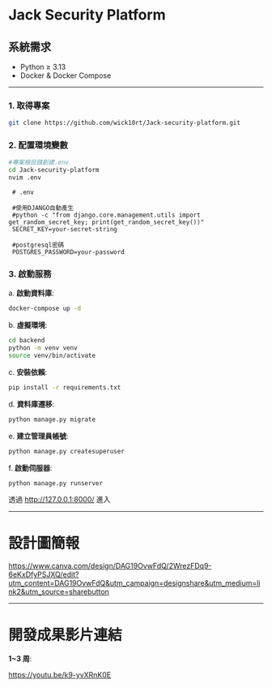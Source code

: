 # Jack Security Platform

## 系統需求

- Python ≥ 3.13
- Docker & Docker Compose

---

### 1. 取得專案

```bash
git clone https://github.com/wick10rt/Jack-security-platform.git
```

### 2. 配置環境變數

```bash
#專案根目錄創建.env
cd Jack-security-platform
nvim .env
```

```dotenv
 # .env

 #使用DJANGO自動產生
 #python -c "from django.core.management.utils import get_random_secret_key; print(get_random_secret_key())"
 SECRET_KEY=your-secret-string

 #postgresql密碼
 POSTGRES_PASSWORD=your-password
```

### 3. 啟動服務

a. **啟動資料庫**:

```bash
docker-compose up -d
```

b. **虛擬環境**:

```bash
cd backend
python -m venv venv
source venv/bin/activate
```

c. **安裝依賴**:

```bash
pip install -r requirements.txt
```

d. **資料庫遷移**:

```bash
python manage.py migrate
```

e. **建立管理員帳號**:

```bash
python manage.py createsuperuser
```

f. **啟動伺服器**:

```bash
python manage.py runserver
```

透過 http://127.0.0.1:8000/ 進入

---

# 設計圖簡報

https://www.canva.com/design/DAG19OvwFdQ/2WrezFDq9-6eKxDfyPSJXQ/edit?utm_content=DAG19OvwFdQ&utm_campaign=designshare&utm_medium=link2&utm_source=sharebutton

---

# 開發成果影片連結

**1~3 周**:

https://youtu.be/k9-yvXRnK0E
